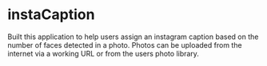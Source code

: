 # instaCaption

Built this application to help users assign an instagram caption based on the number of faces detected in a photo. Photos can be uploaded from the internet via a working URL or from the users photo library.
